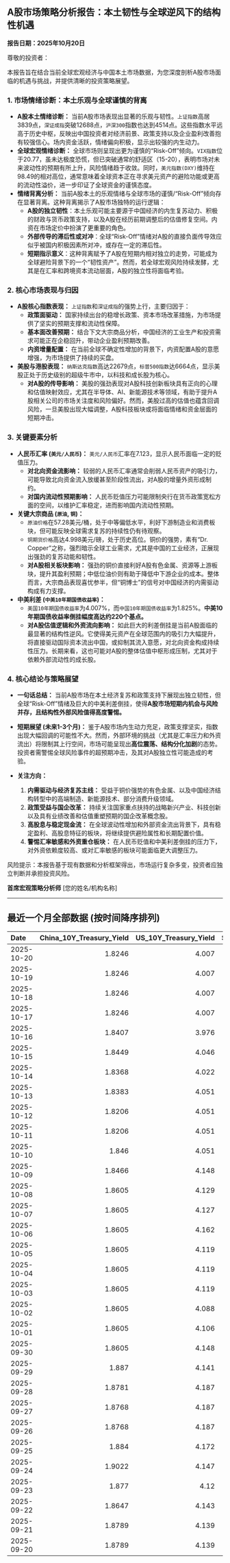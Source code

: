 ## A股市场策略分析报告：本土韧性与全球逆风下的结构性机遇

**报告日期：2025年10月20日**

尊敬的投资者：

本报告旨在结合当前全球宏观经济与中国本土市场数据，为您深度剖析A股市场面临的机遇与挑战，并提供清晰的投资策略展望。

### 1. 市场情绪诊断：本土乐观与全球谨慎的背离

*   **A股本土情绪诊断：** 当前A股市场表现出显著的乐观与韧性。`上证指数`高居3839点，`深证成指`突破12688点，`沪深300`指数也达到4514点。这些指数水平远高于历史中枢，反映出中国投资者对经济前景、政策支持以及企业盈利改善抱有较强信心。场内资金活跃，情绪偏向积极，显示出较强的内生动力。
*   **全球宏观情绪诊断：** 全球市场则呈现出更为谨慎的“Risk-Off”倾向。`VIX指数`位于20.77，虽未达极度恐慌，但已突破通常的舒适区（15-20），表明市场对未来波动性的预期有所上升，风险情绪趋于收敛。同时，`美元指数(DXY)`维持在98.49的相对高位，通常意味着全球资本正在寻求美元资产的避险功能或更高的流动性溢价，进一步印证了全球资金的谨慎态度。
*   **情绪背离分析：** 当前A股本土的乐观情绪与全球市场的谨慎/“Risk-Off”倾向存在显著背离。这种背离揭示了A股市场独特的运行逻辑：
    *   **A股的独立韧性**：本土乐观可能主要源于中国经济的内生复苏动力、积极的财政与货币政策支持，以及A股在经历前期调整后的估值修复空间。内资在市场定价中扮演了更重要的角色。
    *   **外部传导的滞后性或对冲**：全球“Risk-Off”情绪对A股的直接负面传导效应似乎被国内积极因素所对冲，或存在一定的滞后性。
    *   **短期指示意义**：这种背离赋予了A股在短期内相对独立的走势，可能成为全球避险背景下的一个“韧性资产”。然而，若全球宏观风险持续发酵，尤其是在汇率和跨境资本流动层面，A股的独立性将面临考验。

### 2. 核心市场表现与归因

*   **A股核心指数表现：** `上证指数`和`深证成指`的强势上行，主要归因于：
    *   **政策面驱动：** 国家持续出台的稳增长政策、资本市场改革措施，为市场提供了坚实的预期支撑和流动性保障。
    *   **基本面改善预期：** 结合下文大宗商品分析，中国经济的工业生产和投资需求可能正在企稳回升，带动企业盈利预期改善。
    *   **内资增量配置：** 在当前全球不确定性增加的背景下，内资配置A股的意愿增强，为市场提供了持续的买盘。
*   **美股与港股表现：** `纳斯达克指数`高达22679点，`标普500指数`达6664点，显示美股正处于历史级别的超级牛市中，以科技和成长股为核心。
    *   **对A股的传导影响：** 美股的强劲表现对A股科技创新板块具有正向的心理和估值映射效应，尤其在半导体、AI、新能源技术等领域，有助于提升A股相关公司的市场关注度和风险偏好。然而，美股过高的估值也蕴含回调风险，一旦美股出现大幅调整，A股科技板块或将面临情绪和资金层面的短期冲击。

### 3. 关键要素分析

*   **人民币汇率 (`美元/人民币`)：** `美元/人民币`汇率在7.123，显示人民币面临一定的贬值压力。
    *   **对北向资金流影响：** 较弱的人民币汇率通常会削弱人民币资产的吸引力，可能导致北向资金流入放缓甚至阶段性流出，对A股的增量外资形成制约。
    *   **对国内流动性预期影响：** 人民币贬值压力可能限制央行在货币政策宽松方面的空间，以维护汇率稳定，进而影响国内流动性预期。
*   **关键大宗商品 (`原油`, `铜`)：**
    *   `原油价格`在57.28美元/桶，处于中等偏低水平，利好下游制造业和消费板块，但可能反映全球需求复苏的持续性仍有待观察。
    *   `铜期货价格`高达4.998美元/磅，处于历史高位。铜价的强势，素有“Dr. Copper”之称，强烈暗示全球工业需求，尤其是中国的工业经济，正展现出强劲的复苏动能和韧性。
    *   **对A股相关板块影响：** 强劲的铜价直接利好A股有色金属、资源等上游板块，提升其盈利预期；中低位油价则有助于降低中下游企业的成本。整体而言，大宗商品表现喜忧参半，但“铜博士”的信号对中国经济的内需驱动构成有力支撑。
*   **中美利差 (`中美10年期国债收益率`)：**
    *   `美国10年期国债收益率`为4.007%，而`中国10年期国债收益率`为1.825%。**中美10年期国债收益率倒挂幅度高达约220个基点。**
    *   **对A股估值逻辑和外资流向影响：** 如此巨大的利差倒挂是当前A股面临的最显著的结构性逆风。它使得美元资产在全球范围内的吸引力大幅提升，将直接驱动国际资本流出中国，或抑制其流入意愿，对北向资金构成持续性压力。长期来看，这也可能对A股的整体估值中枢形成压制，尤其对于依赖外部流动性的成长股。

### 4. 核心结论与策略展望

*   **一句话总结：** 当前A股市场在本土经济复苏和政策支持下展现出独立韧性，但全球“Risk-Off”情绪及巨大的中美利差倒挂，使得**A股市场短期内机会与风险并存，且结构性外部风险值得高度警惕。**

*   **短期展望 (未来1-3个月)：** 鉴于A股市场内生动力充足，政策支撑坚实，指数出现大幅回调的可能性不大。然而，外部环境的挑战（尤其是汇率压力和外资流出）将限制其上行空间，市场可能呈现出**高位震荡、结构分化加剧**的态势。投资者需警惕全球风险事件的超预期冲击，及其对A股独立性可能造成的考验。

*   **关注方向：**
    1.  **内需驱动与经济复苏主线：** 受益于铜价强势的有色金属、以及中国经济结构转型中的高端制造、新能源技术、部分消费升级领域。
    2.  **政策受益与国企改革：** 持续关注国家重点扶持的战略新兴产业、科技创新以及具有业绩改善和估值重塑预期的国企改革概念股。
    3.  **高股息与稳定现金流：** 在全球波动性增加和外部资金流出背景下，具有稳定盈利、高股息特征的板块，将继续提供避险属性和长期配置价值。
    4.  **警惕汇率敏感和外资重仓板块：** 在人民币贬值和中美利差倒挂的压力下，对外资依赖度较高、或对汇率敏感的板块可能面临更大调整压力。

风险提示：本报告基于现有数据和分析框架得出，市场运行复杂多变，投资者应独立判断并承担投资风险。

**首席宏观策略分析师**
[您的姓名/机构名称]

---

## 最近一个月全部数据 (按时间降序排列)

| Date       |   China_10Y_Treasury_Yield |   US_10Y_Treasury_Yield |   Shanghai_Composite_Index |   CSI_300_Index |   Shenzhen_Component_Index |   GOLD_spot_price |   OIL_price |   ALUMINUM_future |   BTC_price |   USD_CNY_exchange_rate |   Commodity_Index_ETF |   US_Dollar_Index |   ETH_price |   LEAN_HOGS_future |   COPPER_future |   High_Yield_Bond_ETF |   LIVE_CATTLE_future |   GOLD_near_month_future |   NATURAL_GAS_future |   PLATINUM_future |   SILVER_future |   Long_Term_Treasury_ETF |   CORN_future |   SOYBEANS_future |   WHEAT_future |   SP500_close |   NASDAQ_close |   VIX_close |   GOLD_basis_spot_vs_near |
|:-----------|---------------------------:|------------------------:|---------------------------:|----------------:|---------------------------:|------------------:|------------:|------------------:|------------:|------------------------:|----------------------:|------------------:|------------:|-------------------:|----------------:|----------------------:|---------------------:|-------------------------:|---------------------:|------------------:|----------------:|-------------------------:|--------------:|------------------:|---------------:|--------------:|---------------:|------------:|--------------------------:|
| 2025-10-20 |                     1.8246 |                   4.007 |                    3839.75 |         4514.23 |                    12688.9 |            4270.9 |       57.28 |           2728.5  |      111110 |                  7.123  |                 22.12 |            98.494 |     4043.19 |             82.35  |          4.9985 |               80.72   |              242.95  |                   4270.9 |                3.189 |            1610   |          50.765 |                  91.2    |        423.25 |           1028.75 |         506.5  |       6664.01 |        22680   |       20.77 |                  0        |
| 2025-10-19 |                     1.8246 |                   4.007 |                    3839.75 |         4514.23 |                    12688.9 |            4189.9 |       57.54 |           2683    |      108667 |                  7.123  |                 22.12 |            98.43  |     3984.65 |             82.35  |          4.9315 |               80.72   |              242.95  |                   4189.9 |                3.008 |            1602.3 |          49.864 |                  91.2    |        422.5  |           1019.5  |         503.75 |       6664.01 |        22680   |       20.78 |                  0        |
| 2025-10-18 |                     1.8246 |                   4.007 |                    3839.75 |         4514.23 |                    12688.9 |            4189.9 |       57.54 |           2683    |      107198 |                  7.123  |                 22.12 |            98.43  |     3890.35 |             82.35  |          4.9315 |               80.72   |              242.95  |                   4189.9 |                3.008 |            1602.3 |          49.864 |                  91.2    |        422.5  |           1019.5  |         503.75 |       6664.01 |        22680   |       20.78 |                  0        |
| 2025-10-17 |                     1.8246 |                   4.007 |                    3839.75 |         4514.23 |                    12688.9 |            4189.9 |       57.54 |           2683    |      106468 |                  7.123  |                 22.12 |            98.43  |     3832.56 |             82.35  |          4.9315 |               80.72   |              242.95  |                   4189.9 |                3.008 |            1602.3 |          49.864 |                  91.2    |        422.5  |           1019.5  |         503.75 |       6664.01 |        22680   |       20.78 |                  0        |
| 2025-10-16 |                     1.8407 |                   3.976 |                    3916.23 |         4618.42 |                    13086.4 |            4280.2 |       57.46 |           2686.25 |      108186 |                  7.1262 |                 22.14 |            98.39  |     3894.75 |             82.6   |          4.958  |               80.51   |              243.95  |                   4280.2 |                2.938 |            1734.9 |          53.023 |                  91.34   |        421.75 |           1010.75 |         502.5  |       6629.07 |        22562.5 |       25.31 |                  0        |
| 2025-10-15 |                     1.8449 |                   4.046 |                    3912.21 |         4606.29 |                    13118.8 |            4176.9 |       58.27 |           2643    |      110783 |                  7.1384 |                 22.18 |            98.79  |     3987.46 |             83.6   |          4.972  |               80.8    |              242.175 |                   4176.9 |                3.016 |            1668.7 |          51.073 |                  90.66   |        416.75 |           1006.5  |         498.75 |       6671.06 |        22670.1 |       20.64 |                  0        |
| 2025-10-14 |                     1.8368 |                   4.022 |                    3865.23 |         4539.06 |                    12895.1 |            4138.7 |       58.7  |           2636    |      113119 |                  7.1    |                 22.1  |            99.05  |     4125.41 |             97.475 |          4.9805 |               80.54   |              241.825 |                   4138.7 |                3.028 |            1655.1 |          50.314 |                  90.86   |        413    |           1006.5  |         500.25 |       6644.31 |        22521.7 |       20.81 |                  0        |
| 2025-10-13 |                     1.8383 |                   4.051 |                    3889.5  |         4593.98 |                    13231.5 |            4108.6 |       59.49 |           2653.5  |      115271 |                  7.1    |                 22.35 |            99.27  |     4245.47 |             97.425 |          5.1005 |               80.45   |              240.575 |                   4108.6 |                3.118 |            1669.6 |          50.13  |                  90.57   |        410.75 |           1007.75 |         496.75 |       6654.72 |        22694.6 |       19.03 |                  0        |
| 2025-10-12 |                     1.8206 |                   4.051 |                    3897.03 |         4616.83 |                    13355.4 |            3975.9 |       58.9  |           2603.5  |      115170 |                  7.1275 |                 22.07 |            98.98  |     4164.43 |             97     |          4.8485 |               79.95   |              238.475 |                   3975.9 |                3.106 |            1600.7 |          46.938 |                  90.62   |        413    |           1006.75 |         498.5  |       6552.51 |        22204.4 |       21.66 |                  0        |
| 2025-10-11 |                     1.8206 |                   4.051 |                    3897.03 |         4616.83 |                    13355.4 |            3975.9 |       58.9  |           2603.5  |      110808 |                  7.1275 |                 22.07 |            98.98  |     3750.61 |             97     |          4.8485 |               79.95   |              238.475 |                   3975.9 |                3.106 |            1600.7 |          46.938 |                  90.62   |        413    |           1006.75 |         498.5  |       6552.51 |        22204.4 |       21.66 |                  0        |
| 2025-10-10 |                     1.846  |                   4.051 |                    3897.03 |         4616.83 |                    13355.4 |            3975.9 |       58.9  |           2603.5  |      113214 |                  7.1275 |                 22.07 |            98.98  |     3843.01 |             97     |          4.8485 |               79.95   |              238.475 |                   3975.9 |                3.106 |            1600.7 |          46.938 |                  90.62   |        413    |           1006.75 |         498.5  |       6552.51 |        22204.4 |       21.66 |                  0        |
| 2025-10-09 |                     1.8466 |                   4.148 |                    3933.97 |         4709.48 |                    13725.6 |            3946.3 |       61.51 |           2727.75 |      121706 |                  7.1185 |                 22.55 |            99.54  |     4369.14 |             97     |          5.0755 |               80.42   |              235.025 |                   3946.3 |                3.269 |            1634.1 |          46.85  |                  89.18   |        418.25 |           1022.25 |         506.5  |       6735.11 |        23024.6 |       16.43 |                  0        |
| 2025-10-08 |                     1.8605 |                   4.129 |                    3882.78 |         4640.69 |                    13526.5 |            4043.3 |       62.55 |           2681.25 |      123355 |                  7.119  |                 22.76 |            98.85  |     4527.65 |             97.625 |          5.046  |               80.65   |              233.85  |                   4043.3 |                3.333 |            1678   |          48.656 |                  89.25   |        422    |           1029.5  |         507.25 |       6753.72 |        23043.4 |       16.3  |                  0        |
| 2025-10-07 |                     1.8605 |                   4.127 |                    3882.78 |         4640.69 |                    13526.5 |            3976.6 |       61.73 |           2662    |      121451 |                  7.119  |                 22.73 |            98.58  |     4451.15 |             97.85  |          5.048  |               80.77   |              233.1   |                   3976.6 |                3.498 |            1626.6 |          47.179 |                  89.18   |        419.75 |           1022    |         506.75 |       6714.59 |        22788.4 |       17.24 |                  0        |
| 2025-10-06 |                     1.8605 |                   4.162 |                    3882.78 |         4640.69 |                    13526.5 |            3948.5 |       61.69 |           2636.25 |      124753 |                  7.119  |                 22.64 |            98.11  |     4687.77 |             98.325 |          4.987  |               80.86   |              231.875 |                   3948.5 |                3.357 |            1634.9 |          48.082 |                  88.67   |        421.75 |           1017.75 |         512.75 |       6740.28 |        22941.7 |       16.37 |                  0        |
| 2025-10-05 |                     1.8605 |                   4.119 |                    3882.78 |         4640.69 |                    13526.5 |            3880.8 |       60.88 |           2612.75 |      123513 |                  7.119  |                 22.41 |            97.72  |     4515.42 |             98.975 |          5.058  |               80.84   |              231.025 |                   3880.8 |                3.324 |            1619.3 |          47.597 |                  89.38   |        419    |           1018    |         515.25 |       6715.79 |        22780.5 |       16.65 |                  0        |
| 2025-10-04 |                     1.8605 |                   4.119 |                    3882.78 |         4640.69 |                    13526.5 |            3880.8 |       60.88 |           2612.75 |      122425 |                  7.119  |                 22.41 |            97.72  |     4489.2  |             98.975 |          5.058  |               80.84   |              231.025 |                   3880.8 |                3.324 |            1619.3 |          47.597 |                  89.38   |        419    |           1018    |         515.25 |       6715.79 |        22780.5 |       16.65 |                  0        |
| 2025-10-03 |                     1.8605 |                   4.119 |                    3882.78 |         4640.69 |                    13526.5 |            3880.8 |       60.88 |           2612.75 |      122267 |                  7.119  |                 22.41 |            97.72  |     4514.87 |             98.975 |          5.058  |               80.84   |              231.025 |                   3880.8 |                3.324 |            1619.3 |          47.597 |                  89.38   |        419    |           1018    |         515.25 |       6715.79 |        22780.5 |       16.65 |                  0        |
| 2025-10-02 |                     1.8605 |                   4.088 |                    3882.78 |         4640.69 |                    13526.5 |            3839.7 |       60.48 |           2596.5  |      120681 |                  7.119  |                 22.34 |            97.85  |     4487.92 |             98.675 |          4.898  |               80.93   |              230.525 |                   3839.7 |                3.442 |            1563.8 |          46     |                  89.55   |        421.75 |           1023.75 |         514.75 |       6715.35 |        22844.1 |       16.63 |                  0        |
| 2025-10-01 |                     1.8605 |                   4.106 |                    3882.78 |         4640.69 |                    13526.5 |            3867.5 |       61.78 |           2597.5  |      118649 |                  7.119  |                 22.49 |            97.71  |     4351.11 |             98.425 |          4.8305 |               80.96   |              231.1   |                   3867.5 |                3.476 |            1569.9 |          47.29  |                  89.29   |        416.5  |           1013    |         509.25 |       6711.2  |        22755.2 |       16.29 |                  0        |
| 2025-09-30 |                     1.8605 |                   4.148 |                    3882.78 |         4640.69 |                    13526.5 |            3840.8 |       62.37 |           2594    |      114056 |                  7.1194 |                 22.53 |            97.77  |     4145.96 |             99.85  |          4.805  |               80.809  |              231.85  |                   3840.8 |                3.303 |            1584.6 |          46.253 |                  89.06   |        415.5  |           1001.75 |         508    |       6688.46 |        22660   |       16.28 |                  0        |
| 2025-09-29 |                     1.887  |                   4.141 |                    3862.53 |         4620.05 |                    13479.4 |            3820.9 |       63.45 |           2583.5  |      114400 |                  7.1328 |                 22.62 |            97.91  |     4217.34 |            101.15  |          4.841  |               80.8389 |              231.325 |                   3820.9 |                3.267 |            1609.3 |          46.612 |                  89.3191 |        421.5  |           1010.5  |         519.5  |       6661.21 |        22591.2 |       16.12 |                  0        |
| 2025-09-28 |                     1.8781 |                   4.187 |                    3828.11 |         4550.05 |                    13209   |            3775.3 |       65.72 |           2544.75 |      112123 |                  7.1338 |                 22.81 |            98.15  |     4141.48 |            101.5   |          4.7155 |               80.6995 |              231.8   |                   3776.2 |                2.835 |            1582.7 |          46.221 |                  88.5916 |        422    |           1013.75 |         519.75 |       6643.7  |        22484.1 |       15.29 |                 -0.899902 |
| 2025-09-27 |                     1.8768 |                   4.187 |                    3828.11 |         4550.05 |                    13209   |            3775.3 |       65.72 |           2544.75 |      109682 |                  7.1338 |                 22.81 |            98.15  |     4018.66 |            101.5   |          4.7155 |               80.6995 |              231.8   |                   3776.2 |                2.835 |            1582.7 |          46.221 |                  88.5916 |        422    |           1013.75 |         519.75 |       6643.7  |        22484.1 |       15.29 |                 -0.899902 |
| 2025-09-26 |                     1.8768 |                   4.187 |                    3828.11 |         4550.05 |                    13209   |            3775.3 |       65.72 |           2544.75 |      109713 |                  7.1338 |                 22.81 |            98.15  |     4035.89 |            101.5   |          4.7155 |               80.6995 |              231.8   |                   3776.2 |                2.835 |            1582.7 |          46.221 |                  88.5916 |        422    |           1013.75 |         519.75 |       6643.7  |        22484.1 |       15.29 |                 -0.899902 |
| 2025-09-25 |                     1.884  |                   4.172 |                    3853.3  |         4593.49 |                    13445.9 |            3736.9 |       64.98 |           2551    |      109049 |                  7.1315 |                 22.8  |            98.55  |     3868.33 |            100.1   |          4.7    |               80.5403 |              232.05  |                   3738.7 |                2.904 |            1530.7 |          44.697 |                  88.6714 |        425.75 |           1012.25 |         527    |       6604.72 |        22384.7 |       16.74 |                 -1.80005  |
| 2025-09-24 |                     1.9022 |                   4.147 |                    3853.64 |         4566.07 |                    13356.1 |            3732.1 |       64.99 |           2533.5  |      113329 |                  7.1116 |                 22.64 |            97.87  |     4153.47 |             99.425 |          4.7525 |               80.7692 |              234.05  |                   3735   |                2.858 |            1484.5 |          43.777 |                  88.6714 |        424.25 |           1009    |         519.5  |       6637.97 |        22497.9 |       16.18 |                 -2.8999   |
| 2025-09-23 |                     1.877  |                   4.12  |                    3821.83 |         4519.78 |                    13119.8 |            3780.6 |       63.41 |           2522    |      112014 |                  7.114  |                 22.49 |            97.26  |     4165.5  |            100.525 |          4.5845 |               80.8787 |              235.6   |                   3784.2 |                2.853 |            1504.2 |          44.192 |                  89.0102 |        426.25 |           1012    |         520.5  |       6656.92 |        22573.5 |       16.64 |                 -3.59985  |
| 2025-09-22 |                     1.8647 |                   4.143 |                    3828.58 |         4522.61 |                    13158   |            3740.7 |       62.64 |           2530.25 |      112749 |                  7.1129 |                 22.26 |            97.33  |     4202.88 |             98.8   |          4.573  |               80.9384 |              237.15  |                   3744.8 |                2.806 |            1423.7 |          43.799 |                  88.3923 |        421.75 |           1011    |         510.75 |       6693.75 |        22789   |       16.1  |                 -4.1001   |
| 2025-09-21 |                     1.8789 |                   4.139 |                    3820.09 |         4501.92 |                    13070.9 |            3671.5 |       62.68 |           2559.75 |      115306 |                  7.1129 |                 22.26 |            97.64  |     4451.33 |             97.975 |          4.569  |               80.8787 |              233.575 |                   3676   |                2.888 |            1414.3 |          42.536 |                  88.7112 |        424    |           1025.5  |         522.5  |       6664.36 |        22631.5 |       15.45 |                 -4.5      |
| 2025-09-20 |                     1.8789 |                   4.139 |                    3820.09 |         4501.92 |                    13070.9 |            3671.5 |       62.68 |           2559.75 |      115722 |                  7.1129 |                 22.26 |            97.64  |     4482.27 |             97.975 |          4.569  |               80.8787 |              233.575 |                   3676   |                2.888 |            1414.3 |          42.536 |                  88.7112 |        424    |           1025.5  |         522.5  |       6664.36 |        22631.5 |       15.45 |                 -4.5      |